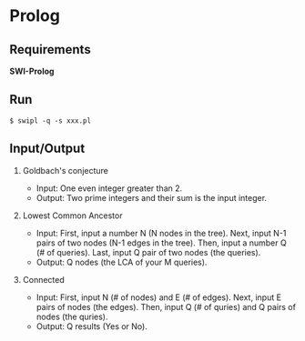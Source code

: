 # Prolog

## Requirements
**SWI-Prolog**

## Run
```
$ swipl -q -s xxx.pl
```

## Input/Output
1. Goldbach's conjecture
    * Input: One even integer greater than 2.
    * Output: Two prime integers and their sum is the input integer.

2. Lowest Common Ancestor
    * Input: First, input a number N (N nodes in the tree). Next, input N-1 pairs of two nodes (N-1 edges in the tree). Then, input a number Q (# of queries). Last, input Q pair of two nodes (the queries).
    * Output: Q nodes (the LCA of your M queries).

3. Connected
    * Input: First, input N (# of nodes) and E (# of edges). Next, input E pairs of nodes (the edges). Then, input Q (# of quries) and Q pairs of nodes (the quries).
    * Output: Q results (Yes or No).